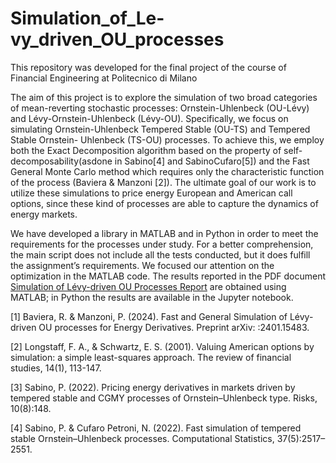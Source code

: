 # Simulation_of_Le-vy_driven_OU_processes

This repository was developed for the final project of the course of Financial Engineering at Politecnico di Milano

The aim of this project is to explore the simulation of two broad categories of mean-reverting stochastic
processes: Ornstein-Uhlenbeck (OU-Lévy) and Lévy-Ornstein-Uhlenbeck (Lévy-OU). Specifically, we
focus on simulating Ornstein-Uhlenbeck Tempered Stable (OU-TS) and Tempered Stable Ornstein-
Uhlenbeck (TS-OU) processes. To achieve this, we employ both the Exact Decomposition algorithm
based on the property of self-decomposability(asdone in Sabino[4] and SabinoCufaro[5]) and the Fast
General Monte Carlo method which requires only the characteristic function of the process (Baviera
& Manzoni [2]). The ultimate goal of our work is to utilize these simulations to price energy European
and American call options, since these kind of processes are able to capture the dynamics of energy
markets.

We have developed a library in MATLAB and in Python in order to meet the requirements for
the processes under study. For a better comprehension, the main script does not include all the
tests conducted, but it does fulfill the assignment’s requirements. We focused
our attention on the optimization in the MATLAB code. The results reported in the PDF document [Simulation of Lévy-driven OU Processes Report](./Simulation%20of%20Lévy-driven%20OU%20processes%20Report.pdf) are obtained using MATLAB; in Python the results are available in the Jupyter notebook.

[1] Baviera, R. & Manzoni, P. (2024). Fast and General Simulation of Lévy-driven OU processes for Energy
Derivatives. Preprint arXiv: :2401.15483.

[2] Longstaff, F. A., & Schwartz, E. S. (2001). Valuing American options by simulation: a simple least-squares
approach. The review of financial studies, 14(1), 113-147.

[3] Sabino, P. (2022). Pricing energy derivatives in markets driven by tempered stable and CGMY processes of
Ornstein–Uhlenbeck type. Risks, 10(8):148.

[4] Sabino, P. & Cufaro Petroni, N. (2022). Fast simulation of tempered stable Ornstein–Uhlenbeck processes.
Computational Statistics, 37(5):2517–2551.
